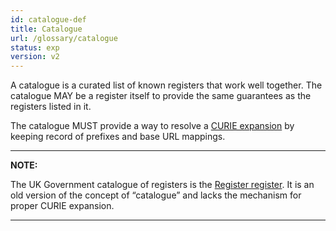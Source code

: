 ```yaml
---
id: catalogue-def
title: Catalogue
url: /glossary/catalogue
status: exp
version: v2
---
```


A catalogue is a curated list of known registers that work well together. The
catalogue MAY be a register itself to provide the same guarantees as the
registers listed in it.

The catalogue MUST provide a way to resolve a [CURIE
expansion](/datatypes/curie#expansion-to-url) by keeping record of prefixes
and base URL mappings.

***
**NOTE:**

The UK Government catalogue of registers is the [Register
register](https://register.register.gov.uk). It is an old version of the
concept of “catalogue” and lacks the mechanism for proper CURIE expansion.
***
